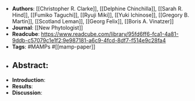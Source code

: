 - **Authors**: [[Christopher R. Clarke]], [[Delphine Chinchilla]], [[Sarah R. Hind]], [[Fumiko Taguchi]], [[Ryuji Miki]], [[Yuki Ichinose]], [[Gregory B. Martin]], [[Scotland Leman]], [[Georg Felix]], [[Boris A. Vinatzer]]
- **Journal**: [[New Phytologist]]
- **Readcube**: https://www.readcube.com/library/95fd6ff6-fca1-4a81-9ddb-c57079c1e1f2:9e987181-a6c9-4fcd-8df7-f514e9c28fa4
- **Tags**: #MAMPs #[[mamp-paper]]
- **Abstract**:
	-
- **Introduction**:
- **Results**:
- **Discussion**: